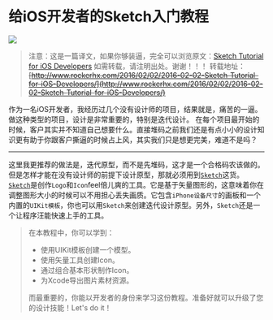 # 给iOS开发者的Sketch入门教程

![](https://koenig-media.raywenderlich.com/uploads/2015/10/delete.png)

>注意：这是一篇译文，如果你够装逼，完全可以浏览原文：[Sketch Tutorial for iOS Developers](http://www.raywenderlich.com/117609/sketch-indie-developers)
>如需转载，请注明出处。谢谢！！！
>转载地址：<del>[http://www.rockerhx.com/2016/02/02/2016-02-02-Sketch-Tutorial-for-iOS-Developers/](http://www.rockerhx.com/2016/02/02/2016-02-02-Sketch-Tutorial-for-iOS-Developers/)</del>

作为一名iOS开发者，我经历过几个没有设计师的项目，结果就是，痛苦的一逼。
做这种类型的项目，设计是非常重要的，特别是迭代设计。
在每个项目最开始的时候，客户其实并不知道自己想要什么。直接堆码之前我们还是有点小小的设计知识更有助于你跟客户撕逼的时候占上风，其实我们只是想更完美，难道不是吗？

---
这里我更推荐的做法是，迭代原型，而不是先堆码，这才是一个合格码农该做的。
但是怎样才能在没有设计师的前提下设计原型，那就必须用到[`Sketch`](http://www.sketchapp.com/)这货。
[`Sketch`](http://www.sketchapp.com/)是创作`Logo`和`Icon`feel倍儿爽的工具。它是基于矢量图形的，这意味着你在调整图形大小的时候可以不用担心丢失画质。它包含`iPhone设备尺寸`的画板和一个内置的`UIKit模板`，你也可以用`Sketch`来创建迭代设计原型。另外，`Sketch`还是一个让程序汪能快速上手的工具。

>在本教程中，你可以学到：
>
>+ 使用UIKit模板创建一个模型。
>+ 使用矢量工具创建Icon。
>+ 通过组合基本形状制作Icon。
>+ 为Xcode导出图片素材资源。
>
>而最重要的，你能以开发者的身份来学习这份教程。准备好就可以升级了您的设计技能！Let's do it！
